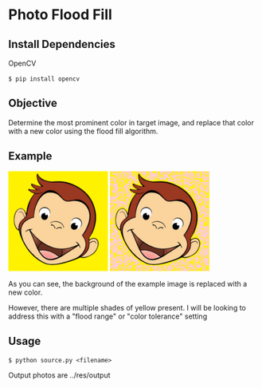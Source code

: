 # Photo Flood Fill
## Install Dependencies
OpenCV
```
$ pip install opencv 
```
## Objective
Determine the most prominent color in target image, and replace that color with
a new color using the flood fill algorithm.

## Example
<div style="display: flex flex-direction: row">
    <img src="res/examples/george.jpg" alt="Image 1" width="200" />
    <img src="res/examples/george_out.jpg" alt="Image 1" width="200" />
</div>

As you can see, the background of the example image is replaced with a new color.

However, there are multiple shades of yellow present. I will be looking to address this with a "flood range" or "color tolerance" setting 

## Usage
```
$ python source.py <filename>
```
Output photos are ../res/output


